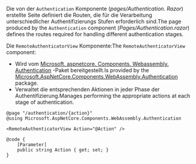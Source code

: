 <span data-ttu-id="24ec9-101">Die von der `Authentication` Komponente (*pages/Authentication. Razor*) erstellte Seite definiert die Routen, die für die Verarbeitung unterschiedlicher Authentifizierungs Stufen erforderlich sind.</span><span class="sxs-lookup"><span data-stu-id="24ec9-101">The page produced by the `Authentication` component (*Pages/Authentication.razor*) defines the routes required for handling different authentication stages.</span></span>

<span data-ttu-id="24ec9-102">Die `RemoteAuthenticatorView` Komponente:</span><span class="sxs-lookup"><span data-stu-id="24ec9-102">The `RemoteAuthenticatorView` component:</span></span>

* <span data-ttu-id="24ec9-103">Wird vom [Microsoft. aspnetcore. Components. Webassembly. Authentication](https://www.nuget.org/packages/Microsoft.AspNetCore.Components.WebAssembly.Authentication/) -Paket bereitgestellt.</span><span class="sxs-lookup"><span data-stu-id="24ec9-103">Is provided by the [Microsoft.AspNetCore.Components.WebAssembly.Authentication](https://www.nuget.org/packages/Microsoft.AspNetCore.Components.WebAssembly.Authentication/) package.</span></span>
* <span data-ttu-id="24ec9-104">Verwaltet die entsprechenden Aktionen in jeder Phase der Authentifizierung.</span><span class="sxs-lookup"><span data-stu-id="24ec9-104">Manages performing the appropriate actions at each stage of authentication.</span></span>

```razor
@page "/authentication/{action}"
@using Microsoft.AspNetCore.Components.WebAssembly.Authentication

<RemoteAuthenticatorView Action="@Action" />

@code {
    [Parameter]
    public string Action { get; set; }
}
```
